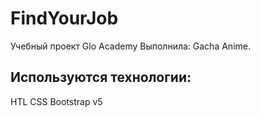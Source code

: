# FindYourJob
Учебный проект Glo Academy
Выполнила: Gacha Anime.

## Используются технологии: 
HTL
CSS
Bootstrap v5
